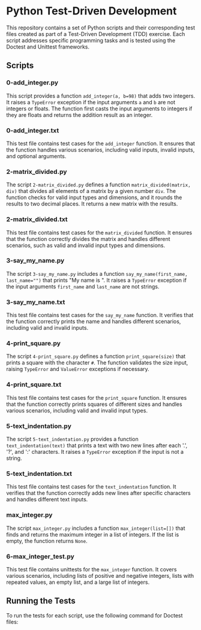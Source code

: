 # Python Test-Driven Development

This repository contains a set of Python scripts and their corresponding test files created as part of a Test-Driven Development (TDD) exercise. Each script addresses specific programming tasks and is tested using the Doctest and Unittest frameworks.

## Scripts

### 0-add_integer.py

This script provides a function `add_integer(a, b=98)` that adds two integers. It raises a `TypeError` exception if the input arguments `a` and `b` are not integers or floats. The function first casts the input arguments to integers if they are floats and returns the addition result as an integer.

### 0-add_integer.txt

This test file contains test cases for the `add_integer` function. It ensures that the function handles various scenarios, including valid inputs, invalid inputs, and optional arguments.

### 2-matrix_divided.py

The script `2-matrix_divided.py` defines a function `matrix_divided(matrix, div)` that divides all elements of a matrix by a given number `div`. The function checks for valid input types and dimensions, and it rounds the results to two decimal places. It returns a new matrix with the results.

### 2-matrix_divided.txt

This test file contains test cases for the `matrix_divided` function. It ensures that the function correctly divides the matrix and handles different scenarios, such as valid and invalid input types and dimensions.

### 3-say_my_name.py

The script `3-say_my_name.py` includes a function `say_my_name(first_name, last_name="")` that prints "My name is <first name> <last name>". It raises a `TypeError` exception if the input arguments `first_name` and `last_name` are not strings.

### 3-say_my_name.txt

This test file contains test cases for the `say_my_name` function. It verifies that the function correctly prints the name and handles different scenarios, including valid and invalid inputs.

### 4-print_square.py

The script `4-print_square.py` defines a function `print_square(size)` that prints a square with the character `#`. The function validates the size input, raising `TypeError` and `ValueError` exceptions if necessary.

### 4-print_square.txt

This test file contains test cases for the `print_square` function. It ensures that the function correctly prints squares of different sizes and handles various scenarios, including valid and invalid input types.

### 5-text_indentation.py

The script `5-text_indentation.py` provides a function `text_indentation(text)` that prints a text with two new lines after each '.', '?', and ':' characters. It raises a `TypeError` exception if the input is not a string.

### 5-text_indentation.txt

This test file contains test cases for the `text_indentation` function. It verifies that the function correctly adds new lines after specific characters and handles different text inputs.

### max_integer.py

The script `max_integer.py` includes a function `max_integer(list=[])` that finds and returns the maximum integer in a list of integers. If the list is empty, the function returns `None`.

### 6-max_integer_test.py

This test file contains unittests for the `max_integer` function. It covers various scenarios, including lists of positive and negative integers, lists with repeated values, an empty list, and a large list of integers.

## Running the Tests

To run the tests for each script, use the following command for Doctest files:

